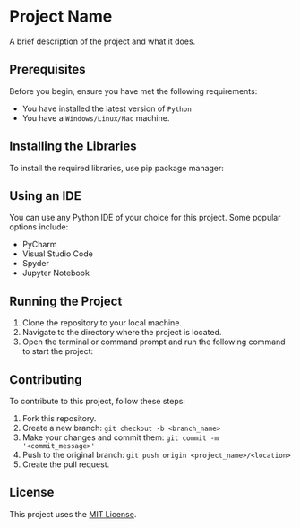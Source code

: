 # Project Name

A brief description of the project and what it does.


## Prerequisites

Before you begin, ensure you have met the following requirements:

* You have installed the latest version of `Python`
* You have a `Windows/Linux/Mac` machine.


## Installing the Libraries

To install the required libraries, use pip package manager:


## Using an IDE

You can use any Python IDE of your choice for this project. Some popular options include:

* PyCharm
* Visual Studio Code
* Spyder
* Jupyter Notebook

## Running the Project

1. Clone the repository to your local machine.
2. Navigate to the directory where the project is located.
3. Open the terminal or command prompt and run the following command to start the project:


## Contributing

To contribute to this project, follow these steps:

1. Fork this repository.
2. Create a new branch: `git checkout -b <branch_name>`
3. Make your changes and commit them: `git commit -m '<commit_message>'`
4. Push to the original branch: `git push origin <project_name>/<location>`
5. Create the pull request.

## License

This project uses the [MIT License](https://opensource.org/licenses/MIT).
